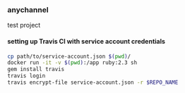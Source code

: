### anychannel

test project

#### setting up Travis CI with service account credentials

```zsh
cp path/to/service-account.json $(pwd)/
docker run -it -v $(pwd):/app ruby:2.3 sh
gem install travis
travis login
travis encrypt-file service-account.json -r $REPO_NAME
```
